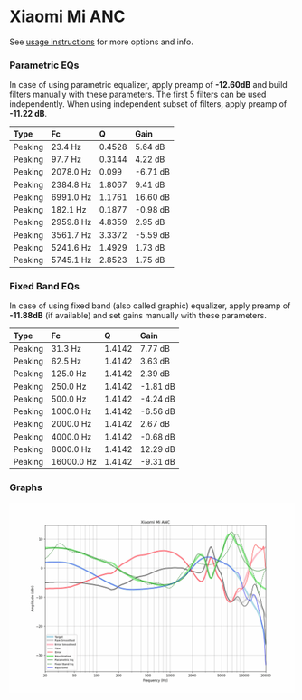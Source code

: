 # Xiaomi Mi ANC
See [usage instructions](https://github.com/jaakkopasanen/AutoEq#usage) for more options and info.

### Parametric EQs
In case of using parametric equalizer, apply preamp of **-12.60dB** and build filters manually
with these parameters. The first 5 filters can be used independently.
When using independent subset of filters, apply preamp of **-11.22 dB**.

| Type    | Fc        |      Q | Gain     |
|:--------|:----------|:-------|:---------|
| Peaking | 23.4 Hz   | 0.4528 | 5.64 dB  |
| Peaking | 97.7 Hz   | 0.3144 | 4.22 dB  |
| Peaking | 2078.0 Hz | 0.099  | -6.71 dB |
| Peaking | 2384.8 Hz | 1.8067 | 9.41 dB  |
| Peaking | 6991.0 Hz | 1.1761 | 16.60 dB |
| Peaking | 182.1 Hz  | 0.1877 | -0.98 dB |
| Peaking | 2959.8 Hz | 4.8359 | 2.95 dB  |
| Peaking | 3561.7 Hz | 3.3372 | -5.59 dB |
| Peaking | 5241.6 Hz | 1.4929 | 1.73 dB  |
| Peaking | 5745.1 Hz | 2.8523 | 1.75 dB  |

### Fixed Band EQs
In case of using fixed band (also called graphic) equalizer, apply preamp of **-11.88dB**
(if available) and set gains manually with these parameters.

| Type    | Fc         |      Q | Gain     |
|:--------|:-----------|:-------|:---------|
| Peaking | 31.3 Hz    | 1.4142 | 7.77 dB  |
| Peaking | 62.5 Hz    | 1.4142 | 3.63 dB  |
| Peaking | 125.0 Hz   | 1.4142 | 2.39 dB  |
| Peaking | 250.0 Hz   | 1.4142 | -1.81 dB |
| Peaking | 500.0 Hz   | 1.4142 | -4.24 dB |
| Peaking | 1000.0 Hz  | 1.4142 | -6.56 dB |
| Peaking | 2000.0 Hz  | 1.4142 | 2.67 dB  |
| Peaking | 4000.0 Hz  | 1.4142 | -0.68 dB |
| Peaking | 8000.0 Hz  | 1.4142 | 12.29 dB |
| Peaking | 16000.0 Hz | 1.4142 | -9.31 dB |

### Graphs
![](./Xiaomi%20Mi%20ANC.png)